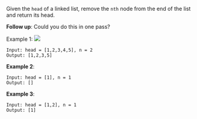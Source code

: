 Given the `head` of a linked list, remove the `nth` node from the end of the list and return its head.

**Follow up**: Could you do this in one pass?

Example 1:
![](https://assets.leetcode.com/uploads/2020/10/03/remove_ex1.jpg)

```
Input: head = [1,2,3,4,5], n = 2
Output: [1,2,3,5]
```

**Example 2**:
```
Input: head = [1], n = 1
Output: []
```

**Example 3**:
```
Input: head = [1,2], n = 1
Output: [1]
```